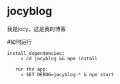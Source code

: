 # jocyblog
我是jocy，这是我的博客

#如何运行
```
install dependencies:
     > cd jocyblog && npm install

   run the app:
     > SET DEBUG=jocyblog:* & npm start
```
